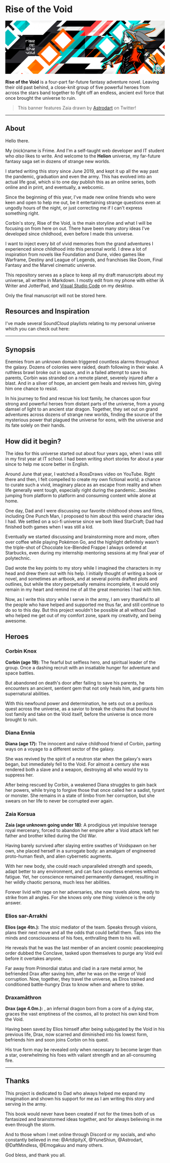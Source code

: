 # Rise of the Void

![Rise of the Void Banner](https://raw.githubusercontent.com/nxltm/rotv/main/ROTV%20Banner.png)

**Rise of the Void** is a four-part far-future fantasy adventure novel. Leaving their old past behind, a close-knit group of five powerful heroes from across the stars band together to fight off an endless, ancient evil force that once brought the universe to ruin.

> This banner features Zaia drawn by [Astrodart](https://twitter.com/astrodid) on Twitter!

---

## About

Hello there.

My (nick)name is Frime. And I'm a self-taught web developer and IT student who _also_ likes to write. And welcome to the **Helion** universe, my far-future fantasy saga set in dozens of strange new worlds.

I started writing this story since June 2019, and kept it up all the way past the pandemic, graduation and even the army. This has evolved into an actual life goal, which si to one day publish this as an online series, both online and in print, and eventually, a webcomic.

Since the beginning of this year, I've made new online friends who were keen and open to help me out, be it entertaining strange questions even at ungodly hours of the night, or just correcting me if I can't express something right.

Corbin's story, Rise of the Void, is the main storyline and what I will be focusing on from here on out. There have been many story ideas I've developed since childhood, even before I made this universe.

I want to inject every bit of vivid memories from the grand adventures I experienced since childhood into this personal world. I drew a lot of inspiration from novels like Foundation and Dune, video games like Warframe, Destiny and League of Legends, and franchises like Doom, Final Fantasy and the Marvel cinematic universe.

This repository serves as a place to keep all my draft manuscripts about my universe, all written in Markdown. I mostly edit from my phone with either IA Writer and JotterPad, and [Visual Studio Code](https://code.visualstudio.com) on my desktop.

Only the final manuscript will not be stored here.

## Resources and Inspiration

I've made several SoundCloud playlists relating to my personal universe which you can check out here:

---

## Synopsis

Enemies from an unknown domain triggered countless alarms throughout the galaxy. Dozens of colonies were raided, death following in their wake. A ruthless brawl broke out in space, and in a failed attempt to save his parents, Corbin was stranded on a remote planet, severely injured after a blast. And in a sliver of hope, an ancient gem heals and revives him, giving him one chance to resist.

In his journey to find and rescue his lost family, he chances upon four strong and powerful heroes from distant parts of the universe, from a young damsel of light to an ancient star dragon. Together, they set out on grand adventures across dozens of strange new worlds, finding the source of the mysterious power that plagued the universe for eons, with the universe and its fate solely on their hands.

## How did it begin?

The idea for this universe started out about four years ago, when I was still in my first year at IT school. I had been writing short stories for about a year since to help me score better in English.

Around June that year, I watched a RossDraws video on YouTube. Right there and then, I felt compelled to create my own fictional world; a chance to curate such a vivid, imaginary place as an escape from reality and when life generally went tough, especially right during the pandemic...besides jumping from platform to platform and consuming content while alone at home.

One day, Dad and I were discussing our favorite childhood shows and films, including One Punch Man, I proposed to him about this weird character idea I had. We settled on a sci-fi universe since we both liked StarCraft; Dad had finished both games when I was still a kid.

Eventually we started discussing and brainstorming more and more, often over coffee while playing Pokémon Go, and the highlight definitely wasn't the triple-shot of Chocolate Ice-Blended Frappe I always ordered at Starbucks, even during my internship mentoring sessions at my final year of polytechnic.

Dad wrote the key points to my story while I imagined the characters in my head and drew them out with his help. I initially thought of writing a book or novel, and sometimes an artbook, and at several points drafted plots and outlines, but while the story perpetually remains incomplete, it would only remain in my heart and remind me of all the great memories I had with him.

Now, as I write this story while I serve in the army, I am very thankful to all the people who have helped and supported me thus far, and still continue to do so to this day. But this project wouldn't be possible at all without Dad who helped me get out of my comfort zone, spark my creativity, and being awesome.

## Heroes

### Corbin Knox

**Corbin (age 19):** The fearful but selfless hero, and spiritual leader of the group. Once a dashing recruit with an insatiable hunger for adventure and space battles.

But abandoned on death's door after failing to save his parents, he encounters an ancient, sentient gem that not only heals him, and grants him supernatural abilities.

With this newfound power and determination, he sets out on a perilous quest across the universe, as a savior to break the chains that bound his lost family and take on the Void itself, before the universe is once more brought to ruin.

### Diana Ennia

**Diana (age 17):** The innocent and naïve childhood friend of Corbin, parting ways on a voyage to a different sector of the galaxy.

She was revived by the spirit of a neutron star when the galaxy's wars began, but immediately fell to the Void. For almost a century she was rendered both a slave and a weapon, destroying all who would try to suppress her.

After being rescued by Corbin, a weakened Diana struggles to gain back her powers, while trying to forgive those that once called her a sadist, tyrant or monster. She remains in a state of limbo from her corruption, but she swears on her life to never be corrupted ever again.

### Zaia Korsua

**Zaia (age unknown going under 18)**: A prodigious yet impulsive teenage royal mercenary, forced to abandon her empire after a Void attack left her father and brother killed during the Old War.

Having barely survived after slaying entire swathes of Voidspawn on her own, she placed herself in a surrogate body: an amalgam of engineered proto-human flesh, and alien cybernetic augments.

With her new body, she could reach unparalleled strength and speeds, adapt better to any environment, and can face countless enemies without fatigue. Yet, her conscience remained permanently damaged, resulting in her wildly chaotic persona, much less her abilities.

Forever livid with rage on her adversaries, she now travels alone, ready to strike from all angles. For she knows only one thing: violence is the only answer.

### Elios sar-Arrakhi

**Elios (age 4tn.):** The stoic mediator of the team. Speaks through visions, plans their next move and all the odds that could befall them. Taps into the minds and consciousness of his foes, enthralling them to his will.

He reveals that he was the last member of an ancient cosmic peacekeeping order dubbed the Conclave, tasked upon themselves to purge any Void evil before it overtakes anyone.

Far away from Primordial status and clad in a rare metal armor, he befriended Drax after saving him, after he was on the verge of Void corruption. Now, together, they travel the universe, as Elros trained and conditioned battle-hungry Drax to know when and where to strike.

### Draxamâthron

**Drax (age 4.0m.):** , an infernal dragon born from a core of a dying star, graces the vast emptiness of the cosmos, all to protect his own kind from the Void.

Having been saved by Elios himself after being subjugated by the Void in his previous life, Drax, now scarred and diminished into his lowest form, befriends him and soon joins Corbin on his quest.

His true form may be revealed only when necessary to become larger than a star, overwhelming his foes with valiant strength and an all-consuming fire.

---

## Thanks

This project is dedicated to Dad who always helped me expand my imagination and shown his support for me as I am writing this story and serving in the army.

This book would never have been created if not for the times both of us fantasized and brainstormed ideas together, and for always believing in me even through the storm.

And to those whom I met online through Discord or my socials, and who constantly believed in me: @ArtdipityX, @YuneShiun, @Astrodart, @DaftMindless, @Emogakuu and many others.

God bless, and thank you all.
